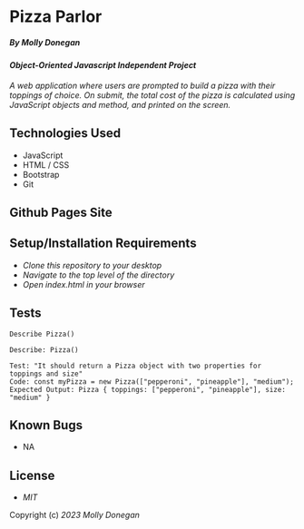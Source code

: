 # Pizza Parlor

##### By _Molly Donegan_

#### _Object-Oriented Javascript Independent Project_

_A web application where users are prompted to build a pizza with their toppings of choice. On submit, the total cost of the pizza is calculated using JavaScript objects and method, and printed on the screen._

## Technologies Used

* JavaScript
* HTML / CSS
* Bootstrap
* Git

## Github Pages Site



## Setup/Installation Requirements

* _Clone this repository to your desktop_
* _Navigate to the top level of the directory_
* _Open index.html in your browser_

## Tests
```
Describe Pizza()

Describe: Pizza()

Test: "It should return a Pizza object with two properties for toppings and size"
Code: const myPizza = new Pizza(["pepperoni", "pineapple"], "medium");
Expected Output: Pizza { toppings: ["pepperoni", "pineapple"], size: "medium" }
```

## Known Bugs

* NA

## License

* _MIT_

Copyright (c) _2023_ _Molly Donegan_







